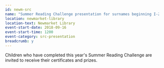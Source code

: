 ```yaml
---
id: newm-src
name: "Summer Reading Challenge presentation for surnames beginning I-Z"
location: newmarket-library
location-text: Newmarket Library
event-start-date: 2018-09-16
event-start-time: 1200
event-category: src-presentation
breadcrumb: y
---
```


Children who have completed this year's Summer Reading Challenge are invited to receive their certificates and prizes.
